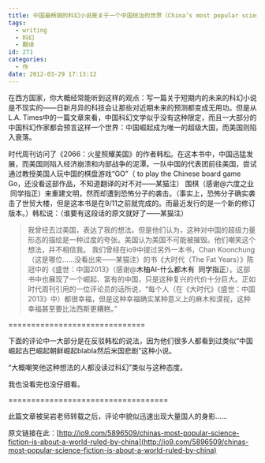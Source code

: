 ```yaml
---
title: 中国最畅销的科幻小说是关于一个中国统治的世界（China’s most popular scienc
tags:
  - writing
  - 科幻
  - 翻译
id: 271
categories:
  - 作
date: 2012-03-29 17:13:12
---
```


在西方国家，你大概经常能听到这样的观点：写一篇关于短期内的未来的科幻小说是不现实的——日新月异的科技会让那些对近期未来的预测都变成无用功。但是从L.A. Times中的一篇文章来看，中国科幻文学似乎没有这种限定，而且一大部分的中国科幻作家都会预言这样一个世界：中国崛起成为唯一的超级大国，而美国则陷入衰落。

时代周刊访问了《2066：火星照耀美国》的作者韩松。在这本书中，中国迅猛发展，而美国则陷入经济崩溃和内部战争的泥潭。一队中国的代表团前往美国，尝试通过教授美国人玩中国的棋盘游戏“GO”（ to play the Chinese board game Go，还没看这部作品，不知道翻译的对不对——某猫注） 围棋（感谢@<a title="关注：15&lt;br/&gt;粉丝：1&lt;br/&gt;微博：1" target="_blank" rel="nofollow">六度之业  同学指正</a>）来重建文明，然而却遭到恐怖分子的袭击。（事实上，恐怖分子确实袭击了世贸大楼，但是这本书是在9/11之前就完成的。而最近发行的是一个新的修订版本。）韩松说：（谁要有这段话的原文就好了——某猫注）
> 我曾经去过美国，表达了我的想法。但是他们认为，这种对中国的超级力量形态的描绘是一种过度的夸张。美国认为美国不可能被摧毁。他们嘲笑这个想法，并不相信我。
我们曾经在io9中提过另外一本书，Chan Koonchung（这是哪位……没看出来——某猫注）的书《大时代（The Fat Years）》陈冠中的《盛世：中国2013》（感谢@<a title="关注：293&lt;br /&gt;&lt;br/&gt;粉丝：556&lt;br /&gt;&lt;br/&gt;微博：2902" target="_blank" rel="nofollow">木柚AI-什么都木有  同学指正</a>）。这部书中也展现了一个崛起、富有的中国，只是这种复兴的代价十分巨大。正如时代周刊引用的一位评论员的话所说，“每个人（在《大时代》《盛世：中国2013》中）都很幸福，但是这种幸福确实某种意义上的麻木和漠视，这种幸福甚至要比法西斯更糟糕。”

==============================

下面的评论中一大部分是在反驳韩松的说法，因为他们很多人都看到过类似“中国崛起古巴崛起朝鲜崛起blabla然后米国悲剧”这种小说。

“大概嘲笑他这种想法的人都没读过科幻”类似与这种态度。

我也没看完也没仔细看。

===================================

此篇文章被吴岩老师转载之后，评论中貌似迅速出现大量国人的身影……

原文链接在此：[http://io9.com/5896509/chinas-most-popular-science-fiction-is-about-a-world-ruled-by-china](http://io9.com/5896509/chinas-most-popular-science-fiction-is-about-a-world-ruled-by-china)

&nbsp;